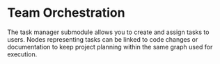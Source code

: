 # Team Orchestration

The task manager submodule allows you to create and assign tasks to users. Nodes representing tasks can be linked to code changes or documentation to keep project planning within the same graph used for execution.
